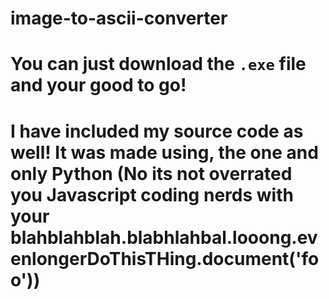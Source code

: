 # image-to-ascii-converter
# You can just download the `.exe` file and your good to go!
# I have included my source code as well! It was made using, the one and only Python (No its not overrated you Javascript coding nerds with your blahblahblah.blabhlahbal.looong.evenlongerDoThisTHing.document('foo'))
